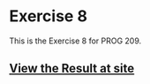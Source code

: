 Exercise 8
========================

This is the Exercise 8 for PROG 209.


## [View the Result at site](https://adamlcy.github.io/Exercise8/)